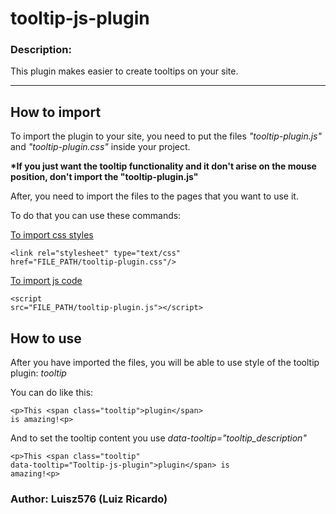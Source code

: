 # tooltip-js-plugin

### Description: 
This plugin makes easier to create tooltips on your site.

---

## How to import

To import the plugin to your site, you need to put the files <i>"tooltip-plugin.js"</i> and <i>"tooltip-plugin.css"</i> inside your project.

<b>*If you just want the tooltip functionality and it don't arise on the mouse position, don't import the "tooltip-plugin.js"</b>

After, you need to import the files to the pages that you want to use it.

To do that you can use these commands:

<u>To import css styles</u>

<code>&#60;link rel="stylesheet" type="text/css" href="FILE_PATH/tooltip-plugin.css"/&#62;</code>

<u>To import js code</u>

<code>&#60;script src="FILE_PATH/tooltip-plugin.js"&#62;&#60;/script&#62;</code>

## How to use

After you have imported the files, you will be able to use style of the tooltip plugin: <i>tooltip</i>

You can do like this:

<code>&#60;p&#62;This &#60;span class="tooltip"&#62;plugin&#60;/span&#62; is amazing!&#60;p&#62;</code>

And to set the tooltip content you use <i>data-tooltip="tooltip_description"</i>

<code>&#60;p&#62;This &#60;span class="tooltip" data-tooltip="Tooltip-js-plugin"&#62;plugin&#60;/span&#62; is amazing!&#60;p&#62;</code>

### <b>Author: Luisz576 (Luiz Ricardo)</b>